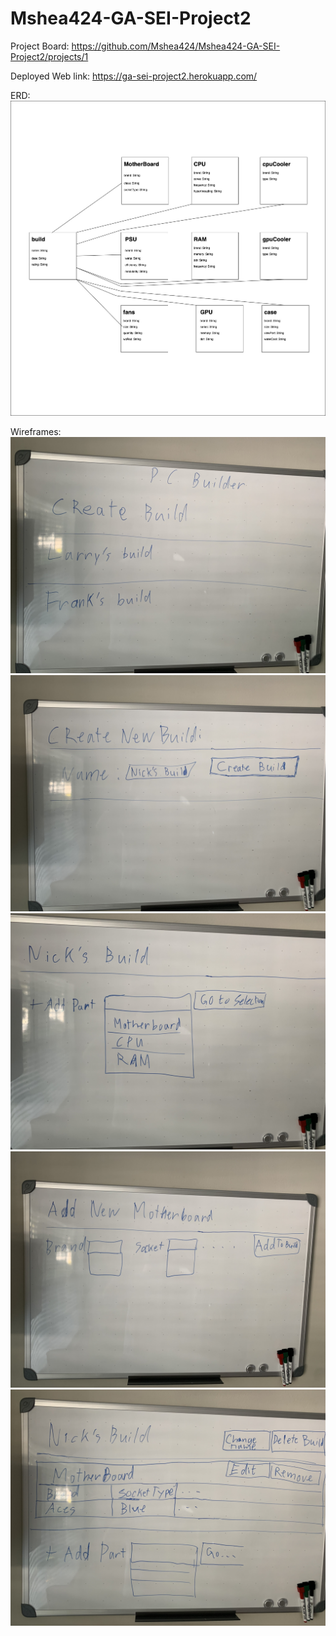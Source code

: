 # Mshea424-GA-SEI-Project2

Project Board:
https://github.com/Mshea424/Mshea424-GA-SEI-Project2/projects/1

Deployed Web link:
https://ga-sei-project2.herokuapp.com/



ERD:
![](public/images/SEI_project2_ERD.jpg)

Wireframes:
![](public/images/IMG_1933.jpg)
![](public/images/IMG_1935.jpg)
![](public/images/IMG_1936.jpg)
![](public/images/IMG_1937.jpg)
![](public/images/IMG_1938.jpg)
